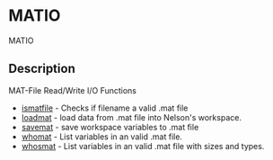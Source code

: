 # MATIO

MATIO

## Description

MAT-File Read/Write I/O Functions

- [ismatfile](ismatfile.md) - Checks if filename a valid .mat file
- [loadmat](loadmat.md) - load data from .mat file into Nelson's workspace.
- [savemat](savemat.md) - save workspace variables to .mat file
- [whomat](whomat.md) - List variables in an valid .mat file.
- [whosmat](whosmat.md) - List variables in an valid .mat file with sizes and types.
